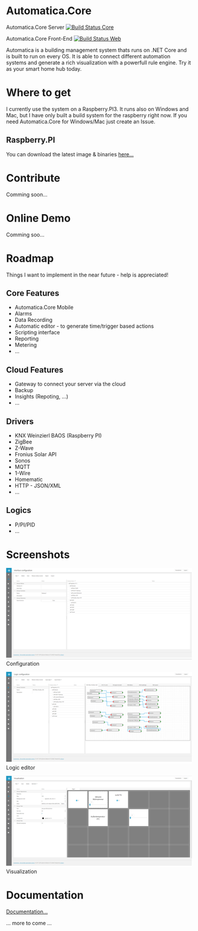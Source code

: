 # Automatica.Core

Automatica.Core Server
[![Build Status Core](https://automatica-core.visualstudio.com/automatica/_apis/build/status/automatica.core?branchName=develop)](https://automatica-core.visualstudio.com/automatica/_build/latest?definitionId=12&branchName=develop)

Automatica.Core Front-End
[![Build Status Web](https://automatica-core.visualstudio.com/automatica/_apis/build/status/automatica.web?branchName=develop)](https://automatica-core.visualstudio.com/automatica/_build/latest?definitionId=8&branchName=develop)

Automatica is a building management system thats runs on .NET Core and is built to run on every OS. It is able to connect different automation systems and generate a rich visualization with a powerfull rule engine. Try it as your smart home hub today.

# Where to get
I currently use the system on a Raspberry.PI3. It runs also on Windows and Mac, but I have only built a build system for the raspberry right now. If you need Automatica.Core for Windows/Mac just create an Issue.

## Raspberry.PI
You can download the latest image & binaries [here...](https://github.com/automatica-core/automatica/releases)

# Contribute
Comming soon...

# Online Demo
Comming soo...


# Roadmap
Things I want to implement in the near future - help is appreciated!

## Core Features   
* Automatica.Core Mobile
* Alarms
* Data Recording
* Automatic editor - to generate time/trigger based actions
* Scripting interface
* Reporting
* Metering    
* ...

## Cloud Features
* Gateway to connect your server via the cloud
* Backup
* Insights (Repoting, ...)
* ...

## Drivers
* KNX Weinzierl BAOS (Raspberry PI)
* ZigBee
* Z-Wave
* Fronius Solar API
* Sonos
* MQTT
* 1-Wire
* Homematic
* HTTP - JSON/XML
* ...

## Logics
* P/PI/PID
* ...

# Screenshots
![Configuration](./images/config.png) Configuration

![Logic-editor](./images/logic.png) Logic editor

![Visualization](./images/visualization.png) Visualization


# Documentation
[Documentation...](https://docu.automaticacore.com)


... more to come ...

